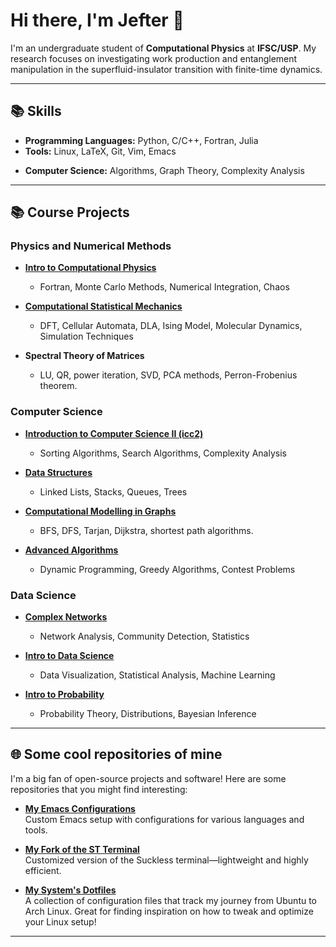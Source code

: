 # Hi there, I'm Jefter 👋

I'm an undergraduate student of **Computational Physics** at **IFSC/USP**. My research focuses on investigating work production and entanglement manipulation in the superfluid-insulator transition with finite-time dynamics.

---

## 📚 Skills
- **Programming Languages:** Python, C/C++, Fortran, Julia
- **Tools:** Linux, LaTeX, Git, Vim, Emacs
<!-- 
[comment] - **Numerical Methods:** Exact Diagonalization, Monte Carlo Simulations, Lanczos Algorithm
-->
- **Computer Science:** Algorithms, Graph Theory, Complexity Analysis

---

## 📚 Course Projects

### Physics and Numerical Methods
- **[Intro to Computational Physics](https://github.com/jeftersantiago/intro_fiscomp)**
  - Fortran, Monte Carlo Methods, Numerical Integration, Chaos

- **[Computational Statistical Mechanics](https://github.com/jeftersantiago/mec_estat_comp)**
  - DFT, Cellular Automata, DLA, Ising Model, Molecular Dynamics, Simulation Techniques

- **Spectral Theory of Matrices**
  - LU, QR, power iteration, SVD, PCA methods, Perron-Frobenius theorem.

### Computer Science
- **[Introduction to Computer Science II (icc2)](https://github.com/jeftersantiago/icc2)**
  - Sorting Algorithms, Search Algorithms, Complexity Analysis

- **[Data Structures](https://github.com/jeftersantiago/estruturas_de_dados)**
  - Linked Lists, Stacks, Queues, Trees

- **[Computational Modelling in Graphs](https://github.com/jeftersantiago/graphs)**
  - BFS, DFS, Tarjan, Dijkstra, shortest path algorithms.

- **[Advanced Algorithms](https://github.com/jeftersantiago/advanced-algorithms)**
  - Dynamic Programming, Greedy Algorithms, Contest Problems

### Data Science
- **[Complex Networks](https://github.com/jeftersantiago/complex_networks)**
  - Network Analysis, Community Detection, Statistics

- **[Intro to Data Science](https://github.com/jeftersantiago/intro_ciencia_de_dados)**
  - Data Visualization, Statistical Analysis, Machine Learning

- **[Intro to Probability](https://github.com/jeftersantiago/itp2023)**
  - Probability Theory, Distributions, Bayesian Inference

---

## 🌐 Some cool repositories of mine

I'm a big fan of open-source projects and software! Here are some repositories that you might find interesting:

- **[My Emacs Configurations](https://github.com/jeftersantiago/.emacs.d)**  
  Custom Emacs setup with configurations for various languages and tools.

- **[My Fork of the ST Terminal](https://github.com/jeftersantiago/st)**  
  Customized version of the Suckless terminal—lightweight and highly efficient.

- **[My System's Dotfiles](https://github.com/jeftersantiago/dotfiles)**  
  A collection of configuration files that track my journey from Ubuntu to Arch Linux. Great for finding inspiration on how to tweak and optimize your Linux setup!

---
